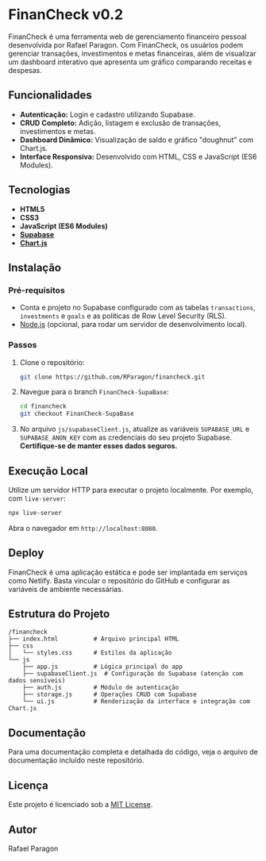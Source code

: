 # FinanCheck v0.2

FinanCheck é uma ferramenta web de gerenciamento financeiro pessoal desenvolvida por Rafael Paragon. Com FinanCheck, os usuários podem gerenciar transações, investimentos e metas financeiras, além de visualizar um dashboard interativo que apresenta um gráfico comparando receitas e despesas.

## Funcionalidades
- **Autenticação:** Login e cadastro utilizando Supabase.
- **CRUD Completo:** Adição, listagem e exclusão de transações, investimentos e metas.
- **Dashboard Dinâmico:** Visualização de saldo e gráfico "doughnut" com Chart.js.
- **Interface Responsiva:** Desenvolvido com HTML, CSS e JavaScript (ES6 Modules).

## Tecnologias
- **HTML5**
- **CSS3**
- **JavaScript (ES6 Modules)**
- **[Supabase](https://supabase.com/)**
- **[Chart.js](https://www.chartjs.org/)**

## Instalação

### Pré-requisitos
- Conta e projeto no Supabase configurado com as tabelas `transactions`, `investments` e `goals` e as políticas de Row Level Security (RLS).
- [Node.js](https://nodejs.org/) (opcional, para rodar um servidor de desenvolvimento local).

### Passos
1. Clone o repositório:
   ```bash
   git clone https://github.com/RParagon/financheck.git
   ```
2. Navegue para o branch `FinanCheck-SupaBase`:
   ```bash
   cd financheck
   git checkout FinanCheck-SupaBase
   ```
3. No arquivo `js/supabaseClient.js`, atualize as variáveis `SUPABASE_URL` e `SUPABASE_ANON_KEY` com as credenciais do seu projeto Supabase. **Certifique-se de manter esses dados seguros.**

## Execução Local
Utilize um servidor HTTP para executar o projeto localmente. Por exemplo, com `live-server`:
```bash
npx live-server
```
Abra o navegador em `http://localhost:8080`.

## Deploy
FinanCheck é uma aplicação estática e pode ser implantada em serviços como Netlify. Basta vincular o repositório do GitHub e configurar as variáveis de ambiente necessárias.

## Estrutura do Projeto
```
/financheck
├── index.html          # Arquivo principal HTML
├── css
│   └── styles.css      # Estilos da aplicação
└── js
    ├── app.js          # Lógica principal do app
    ├── supabaseClient.js  # Configuração do Supabase (atenção com dados sensíveis)
    ├── auth.js         # Módulo de autenticação
    ├── storage.js      # Operações CRUD com Supabase
    └── ui.js           # Renderização da interface e integração com Chart.js
```

## Documentação
Para uma documentação completa e detalhada do código, veja o arquivo de documentação incluído neste repositório.

## Licença
Este projeto é licenciado sob a [MIT License](LICENSE).

## Autor
Rafael Paragon